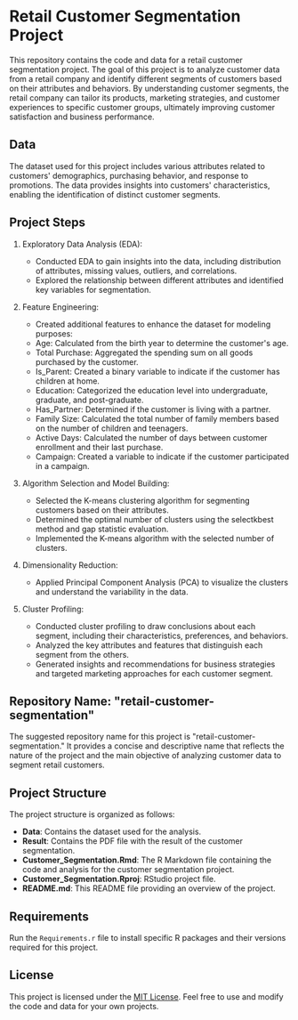# Retail Customer Segmentation Project

This repository contains the code and data for a retail customer segmentation project. The goal of this project is to analyze customer data from a retail company and identify different segments of customers based on their attributes and behaviors. By understanding customer segments, the retail company can tailor its products, marketing strategies, and customer experiences to specific customer groups, ultimately improving customer satisfaction and business performance.

## Data

The dataset used for this project includes various attributes related to customers' demographics, purchasing behavior, and response to promotions. The data provides insights into customers' characteristics, enabling the identification of distinct customer segments.

## Project Steps

1. Exploratory Data Analysis (EDA):
   - Conducted EDA to gain insights into the data, including distribution of attributes, missing values, outliers, and correlations.
   - Explored the relationship between different attributes and identified key variables for segmentation.

2. Feature Engineering:
   - Created additional features to enhance the dataset for modeling purposes:
   - Age: Calculated from the birth year to determine the customer's age.
   - Total Purchase: Aggregated the spending sum on all goods purchased by the customer.
   - Is_Parent: Created a binary variable to indicate if the customer has children at home.
   - Education: Categorized the education level into undergraduate, graduate, and post-graduate.
   - Has_Partner: Determined if the customer is living with a partner.
   - Family Size: Calculated the total number of family members based on the number of children and teenagers.
   - Active Days: Calculated the number of days between customer enrollment and their last purchase.
   - Campaign: Created a variable to indicate if the customer participated in a campaign.


3. Algorithm Selection and Model Building:
   - Selected the K-means clustering algorithm for segmenting customers based on their attributes.
   - Determined the optimal number of clusters using the selectkbest method and gap statistic evaluation.
   - Implemented the K-means algorithm with the selected number of clusters.

4. Dimensionality Reduction:
   - Applied Principal Component Analysis (PCA) to visualize the clusters and understand the variability in the data.

5. Cluster Profiling:
   - Conducted cluster profiling to draw conclusions about each segment, including their characteristics, preferences, and behaviors.
   - Analyzed the key attributes and features that distinguish each segment from the others.
   - Generated insights and recommendations for business strategies and targeted marketing approaches for each customer segment.

## Repository Name: "retail-customer-segmentation"

The suggested repository name for this project is "retail-customer-segmentation." It provides a concise and descriptive name that reflects the nature of the project and the main objective of analyzing customer data to segment retail customers.

## Project Structure

The project structure is organized as follows:

- **Data**: Contains the dataset used for the analysis.
- **Result**: Contains the PDF file with the result of the customer segmentation.
- **Customer_Segmentation.Rmd**: The R Markdown file containing the code and analysis for the customer segmentation project.
- **Customer_Segmentation.Rproj**: RStudio project file.
- **README.md**: This README file providing an overview of the project.

## Requirements

Run the `Requirements.r` file to install specific R packages and their versions required for this project.

## License

This project is licensed under the [MIT License](LICENSE). Feel free to use and modify the code and data for your own projects.
